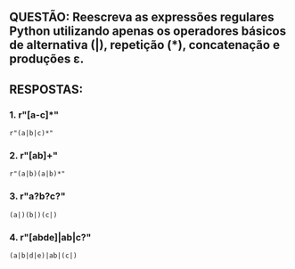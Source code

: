 ## QUESTÃO: Reescreva as expressões regulares Python utilizando apenas os operadores básicos de alternativa (|), repetição (*), concatenação e produções ε.

## RESPOSTAS:

### 1. r"[a-c]*"

<code>r"(a|b|c)*"</code>

### 2. r"[ab]+"

<code>r"(a|b)(a|b)*"</code>

### 3. r"a?b?c?"

<code>(a|)(b|)(c|)</code>

### 4. r"[abde]|ab|c?"

<code>(a|b|d|e)|ab|(c|)</code>